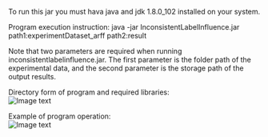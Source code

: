 To run this jar you must hava java and jdk 1.8.0_102 installed on your system.

Program execution instruction:
java -jar InconsistentLabelInfluence.jar path1:experimentDataset_arff path2:result

Note that two parameters are required when running inconsistentlabelinfluence.jar.
The first parameter is the folder path of the experimental data, and the second parameter is the storage path of the output results.

Directory form of program and required libraries:  
![Image text](https://github.com/sticeran/InconsistentLabels/tree/master/RQ2%20and%20RQ3%20experimental%20data%20and%20program/img/File%20directory%20form.png)

Example of program operation:  
![Image text](https://github.com/sticeran/InconsistentLabels/tree/master/RQ2%20and%20RQ3%20experimental%20data%20and%20program/img/Run%20command.png)